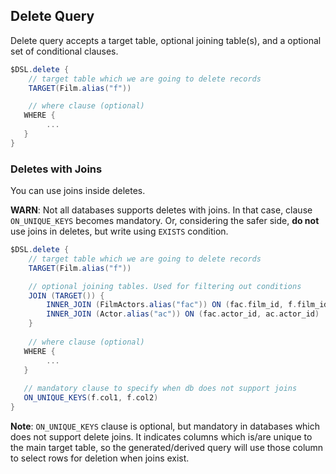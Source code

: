 ## Delete Query
Delete query accepts a target table, optional joining table(s), and a optional set of conditional clauses.

```groovy
$DSL.delete {
    // target table which we are going to delete records
    TARGET(Film.alias("f"))

    // where clause (optional)
   WHERE {
        ...
   }
}
```

### Deletes with Joins

You can use joins inside deletes.


**WARN**: Not all databases supports deletes with joins. In that case, clause `ON_UNIQUE_KEYS` becomes mandatory.
Or, considering the safer side, __do not__ use joins in deletes, but write using `EXISTS` condition.

```groovy
$DSL.delete {
    // target table which we are going to delete records
    TARGET(Film.alias("f"))

    // optional joining tables. Used for filtering out conditions
    JOIN (TARGET()) {
        INNER_JOIN (FilmActors.alias("fac")) ON (fac.film_id, f.film_id)
        INNER_JOIN (Actor.alias("ac")) ON (fac.actor_id, ac.actor_id)
    }
  
    // where clause (optional)
   WHERE {
        ...
   }
   
   // mandatory clause to specify when db does not support joins
   ON_UNIQUE_KEYS(f.col1, f.col2)
}
```

**Note**: `ON_UNIQUE_KEYS` clause is optional, but mandatory in databases which does not support delete joins.
It indicates columns which is/are unique to the main target table, so the generated/derived query will use those column to select rows for deletion when joins exist.

